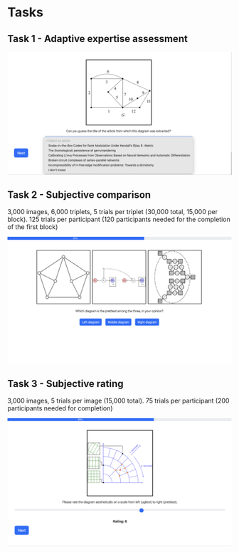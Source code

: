 # Tasks

## Task 1 - Adaptive expertise assessment

![](static/images/task1.png)

## Task 2 - Subjective comparison

3,000 images, 6,000 triplets, 5 trials per triplet (30,000 total, 15,000 per block).
125 trials per participant (120 participants needed for the completion of the first block)

![](static/images/task2.png)

## Task 3 - Subjective rating

3,000 images, 5 trials per image (15,000 total).
75 trials per participant (200 participants needed for completion)

![](static/images/task3.png)
